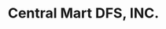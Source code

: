---
title: "Central Mart DFS, INC."
url: /clark-freeport/central-mart-dfs-inc/
shop: supermarket
---